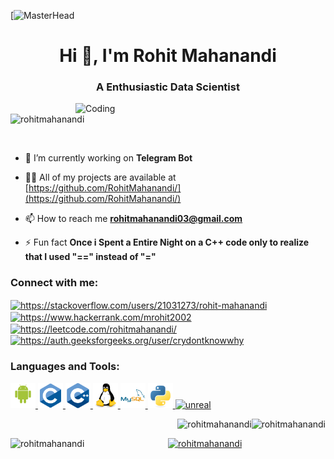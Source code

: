 [![MasterHead](https://as1.ftcdn.net/v2/jpg/02/42/83/38/1000_F_242833857_rsLAXVpWoSsKMOt9n5BCb4IRdNRupQ8X.jpg)
<h1 align="center">Hi 👋, I'm Rohit Mahanandi</h1>
<h3 align="center">A Enthusiastic Data Scientist</h3>
<img align="right" alt="Coding" width="400" src="https://miro.medium.com/v2/resize:fit:1400/0*sMEB_7LvN-TNTTJt.gif">

<p align="left"> <img src="https://komarev.com/ghpvc/?username=rohitmahanandi&label=Profile%20views&color=0e75b6&style=flat" alt="rohitmahanandi" /> </p>

<p align="left"> <a href="https://twitter.com/" target="blank"><img src="https://img.shields.io/twitter/follow/?logo=twitter&style=for-the-badge" alt="" /></a> </p>

- 🔭 I’m currently working on **Telegram Bot**

- 👨‍💻 All of my projects are available at [https://github.com/RohitMahanandi/](https://github.com/RohitMahanandi/)

- 📫 How to reach me **rohitmahanandi03@gmail.com**

- ⚡ Fun fact **Once i Spent a Entire Night on a C++ code only to realize that I used "==" instead of "="**

<h3 align="left">Connect with me:</h3>
<p align="left">
<a href="https://stackoverflow.com/users/https://stackoverflow.com/users/21031273/rohit-mahanandi" target="blank"><img align="center" src="https://raw.githubusercontent.com/rahuldkjain/github-profile-readme-generator/master/src/images/icons/Social/stack-overflow.svg" alt="https://stackoverflow.com/users/21031273/rohit-mahanandi" height="30" width="40" /></a>
<a href="https://www.hackerrank.com/https://www.hackerrank.com/mrohit2002" target="blank"><img align="center" src="https://raw.githubusercontent.com/rahuldkjain/github-profile-readme-generator/master/src/images/icons/Social/hackerrank.svg" alt="https://www.hackerrank.com/mrohit2002" height="30" width="40" /></a>
<a href="https://www.leetcode.com/https://leetcode.com/rohitmahanandi/" target="blank"><img align="center" src="https://raw.githubusercontent.com/rahuldkjain/github-profile-readme-generator/master/src/images/icons/Social/leet-code.svg" alt="https://leetcode.com/rohitmahanandi/" height="30" width="40" /></a>
<a href="https://auth.geeksforgeeks.org/user/https://auth.geeksforgeeks.org/user/crydontknowwhy" target="blank"><img align="center" src="https://raw.githubusercontent.com/rahuldkjain/github-profile-readme-generator/master/src/images/icons/Social/geeks-for-geeks.svg" alt="https://auth.geeksforgeeks.org/user/crydontknowwhy" height="30" width="40" /></a>
</p>

<h3 align="left">Languages and Tools:</h3>
<p align="left"> <a href="https://developer.android.com" target="_blank" rel="noreferrer"> <img src="https://raw.githubusercontent.com/devicons/devicon/master/icons/android/android-original-wordmark.svg" alt="android" width="40" height="40"/> </a> <a href="https://www.cprogramming.com/" target="_blank" rel="noreferrer"> <img src="https://raw.githubusercontent.com/devicons/devicon/master/icons/c/c-original.svg" alt="c" width="40" height="40"/> </a> <a href="https://www.w3schools.com/cpp/" target="_blank" rel="noreferrer"> <img src="https://raw.githubusercontent.com/devicons/devicon/master/icons/cplusplus/cplusplus-original.svg" alt="cplusplus" width="40" height="40"/> </a> <a href="https://www.linux.org/" target="_blank" rel="noreferrer"> <img src="https://raw.githubusercontent.com/devicons/devicon/master/icons/linux/linux-original.svg" alt="linux" width="40" height="40"/> </a> <a href="https://www.mysql.com/" target="_blank" rel="noreferrer"> <img src="https://raw.githubusercontent.com/devicons/devicon/master/icons/mysql/mysql-original-wordmark.svg" alt="mysql" width="40" height="40"/> </a> <a href="https://www.python.org" target="_blank" rel="noreferrer"> <img src="https://raw.githubusercontent.com/devicons/devicon/master/icons/python/python-original.svg" alt="python" width="40" height="40"/> </a> <a href="https://unrealengine.com/" target="_blank" rel="noreferrer"> <img src="https://raw.githubusercontent.com/kenangundogan/fontisto/036b7eca71aab1bef8e6a0518f7329f13ed62f6b/icons/svg/brand/unreal-engine.svg" alt="unreal" width="40" height="40"/> </a> </p>



<p><img align="right" src="https://github-readme-streak-stats.herokuapp.com/?user=rohitmahanandi&" alt="rohitmahanandi" /></p>
<p>&nbsp;<img align="right" src="https://github-readme-stats.vercel.app/api?username=rohitmahanandi&show_icons=true&locale=en" alt="rohitmahanandi" /></p>
<p><img align="left" src="https://github-readme-stats.vercel.app/api/top-langs?username=rohitmahanandi&show_icons=true&locale=en&layout=compact" alt="rohitmahanandi" /></p>
<p align="center"> <a href="https://github.com/ryo-ma/github-profile-trophy"><img src="https://github-profile-trophy.vercel.app/?username=rohitmahanandi" alt="rohitmahanandi" /></a> </p>


